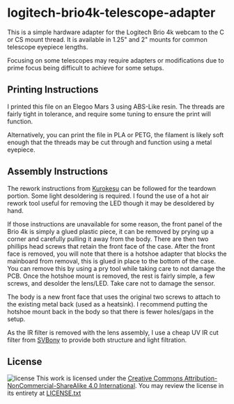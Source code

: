# logitech-brio4k-telescope-adapter
This is a simple hardware adapter for the Logitech Brio 4k webcam to the C or CS mount thread. It is available in 1.25" and 2" mounts for common telescope eyepiece lengths. 

Focusing on some telescopes may require adapters or modifications due to prime focus being difficult to achieve for some setups. 

## Printing Instructions
I printed this file on an Elegoo Mars 3 using ABS-Like resin. The threads are fairly tight in tolerance, and require some tuning to ensure the print will function. 

Alternatively, you can print the file in PLA or PETG, the filament is likely soft enough that the threads may be cut through and function using a metal eyepiece. 

## Assembly Instructions
The rework instructions from [Kurokesu](https://www.kurokesu.com/main/2017/09/18/logitech-brio-4k-webcam-rework-instructions/) can be followed for the teardown portion. Some light desoldering is required. I found the use of a hot air rework tool useful for removing the LED though it may be desoldered by hand. 

If those instructions are unavailable for some reason, the front panel of the Brio 4k is simply a glued plastic piece, it can be removed by prying up a corner and carefully pulling it away from the body. There are then two phillips head screws that retain the front face of the case. After the front face is removed, you will note that there is a hotshoe adapter that blocks the mainboard from removal, this is glued in place to the bottom of the case. You can remove this by using a pry tool while taking care to not damage the PCB. Once the hotshoe mount is removed, the rest is fairly simple, a few screws, and desolder the lens/LED. Take care not to damage the sensor. 

The body is a new front face that uses the original two screws to attach to the existing metal back (used as a heatsink). I recommend putting the hotshoe mount back in the body so that there is fewer holes/gaps in the setup.

As the IR filter is removed with the lens assembly, I use a cheap UV IR cut filter from [SVBony](https://www.amazon.ca/gp/product/B07RP5844G) to provide both structure and light filtration. 

## License
![license](https://i.creativecommons.org/l/by-nc-sa/4.0/88x31.png)
This work is licensed under the [Creative Commons Attribution-NonCommercial-ShareAlike 4.0 International](https://creativecommons.org/licenses/by-nc-sa/4.0/). You may review the license in its entirety at [LICENSE.txt](LICENSE.txt)
